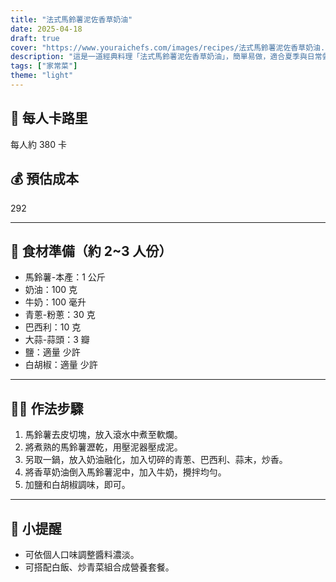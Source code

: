 ```yaml
---
title: "法式馬鈴薯泥佐香草奶油"
date: 2025-04-18
draft: true
cover: "https://www.youraichefs.com/images/recipes/法式馬鈴薯泥佐香草奶油.jpg"
description: "這是一道經典料理「法式馬鈴薯泥佐香草奶油」，簡單易做，適合夏季與日常餐桌享用。"
tags: ["家常菜"]
theme: "light"
---
```


## 🥄 每人卡路里  
每人約 380 卡

## 💰 預估成本  
292

---

## 🧾 食材準備（約 2~3 人份）

- 馬鈴薯-本產：1 公斤
- 奶油：100 克
- 牛奶：100 毫升
- 青蔥-粉蔥：30 克
- 巴西利：10 克
- 大蒜-蒜頭：3 瓣
- 鹽：適量 少許
- 白胡椒：適量 少許

---

## 👩‍🍳 作法步驟

1. 馬鈴薯去皮切塊，放入滾水中煮至軟爛。
2. 將煮熟的馬鈴薯瀝乾，用壓泥器壓成泥。
3. 另取一鍋，放入奶油融化，加入切碎的青蔥、巴西利、蒜末，炒香。
4. 將香草奶油倒入馬鈴薯泥中，加入牛奶，攪拌均勻。
5. 加鹽和白胡椒調味，即可。

---

## 📝 小提醒

- 可依個人口味調整醬料濃淡。
- 可搭配白飯、炒青菜組合成營養套餐。
